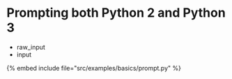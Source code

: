 # Prompting both Python 2 and Python 3


* raw_input
* input

{% embed include file="src/examples/basics/prompt.py" %}


